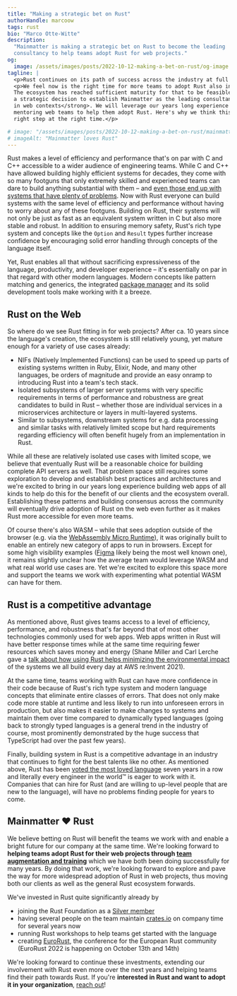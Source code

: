 ```yaml
---
title: "Making a strategic bet on Rust"
authorHandle: marcoow
tags: rust
bio: "Marco Otte-Witte"
description:
  "Mainmatter is making a strategic bet on Rust to become the leading
  consultancy to help teams adopt Rust for web projects."
og:
  image: /assets/images/posts/2022-10-12-making-a-bet-on-rust/og-image.jpg
tagline: |
  <p>Rust continues on its path of success across the industry at full pace. It's been adopted by most big tech companies including Google, Microsoft, and AWS, has been <a href="https://survey.stackoverflow.co/2022/#section-most-loved-dreaded-and-wanted-programming-scripting-and-markup-languages">voted the most loved language</a> seven years in a row and just recently <a href="https://git.kernel.org/pub/scm/linux/kernel/git/torvalds/linux.git/commit/?id=8aebac82933ff1a7c8eede18cab11e1115e2062b">was added to the Linux Kernel</a>.</p>
  <p>We feel now is the right time for more teams to adopt Rust also in web projects.
  The ecosystem has reached sufficient maturity for that to be feasible and <strong>we're making
  a strategic decision to establish Mainmatter as the leading consultancy for Rust
  in web contexts</strong>. We will leverage our years long experience augmenting and
  mentoring web teams to help them adopt Rust. Here's why we think this is the
  right step at the right time.</p>

# image: "/assets/images/posts/2022-10-12-making-a-bet-on-rust/mainmatter-loves-rust.svg"
# imageAlt: "Mainmatter loves Rust"
---
```


Rust makes a level of efficiency and performance that's on par with C and C++
accessible to a wider audience of engineering teams. While C and C++ have
allowed building highly efficient systems for decades, they come with so many
footguns that only extremely skilled and experienced teams can dare to build
anything substantial with them – and
[even those end up with systems that have plenty of problems](https://www.memorysafety.org/about/).
Now with Rust everyone can build systems with the same level of efficiency and
performance without having to worry about any of these footguns. Building on
Rust, their systems will not only be just as fast as an equivalent system
written in C but also more stable and robust. In addition to ensuring memory
safety, Rust's rich type system and concepts like the `Option` and `Result`
types further increase confidence by encouraging solid error handling through
concepts of the language itself.

Yet, Rust enables all that without sacrificing expressiveness of the language,
productivity, and developer experience – it's essentially on par in that regard
with other modern languages. Modern concepts like pattern matching and generics,
the integrated [package manager](https://doc.rust-lang.org/cargo/) and its solid
development tools make working with it a breeze.

## Rust on the Web

So where do we see Rust fitting in for web projects? After ca. 10 years since
the language's creation, the ecosystem is still relatively young, yet mature
enough for a variety of use cases already:

- NIFs (Natively Implemented Functions) can be used to speed up parts of
  existing systems written in Ruby, Elixir, Node, and many other languages, be
  orders of magnitude and provide an easy onramp to introducing Rust into a
  team's tech stack.
- Isolated subsystems of larger server systems with very specific requirements
  in terms of performance and robustness are great candidates to build in Rust –
  whether those are individual services in a microservices architecture or
  layers in multi-layered systems.
- Similar to subsystems, downstream systems for e.g. data processing and similar
  tasks with relatively limited scope but hard requirements regarding efficiency
  will often benefit hugely from an implementation in Rust.

While all these are relatively isolated use cases with limited scope, we believe
that eventually Rust will be a reasonable choice for building complete API
servers as well. That problem space still requires some exploration to develop
and establish best practices and architectures and we're excited to bring in our
years long experience building web apps of all kinds to help do this for the
benefit of our clients and the ecosystem overall. Establishing these patterns
and building consensus across the community will eventually drive adoption of
Rust on the web even further as it makes Rust more accessible for even more
teams.

Of course there's also WASM – while that sees adoption outside of the browser
(e.g. via the
[WebAssembly Micro Runtime](https://github.com/bytecodealliance/wasm-micro-runtime)),
it was originally built to enable an entirely new category of apps to run in
browsers. Except for some high visibility examples
([Figma](https://www.figma.com/) likely being the most well known one), it
remains slightly unclear how the average team would leverage WASM and what real
world use cases are. Yet we're excited to explore this space more and support
the teams we work with experimenting what potential WASM can have for them.

## Rust is a competitive advantage

As mentioned above, Rust gives teams access to a level of efficiency,
performance, and robustness that's far beyond that of most other technologies
commonly used for web apps. Web apps written in Rust will have better response
times while at the same time requiring fewer resources which saves money and
energy (Shane Miller and Carl Lerche gave a
[talk about how using Rust helps minimizing the environmental impact](<(https://www.youtube.com/watch?v=yQZaBtUjQ1w)>)
of the systems we all build every day at AWS re:Invent 2021).

At the same time, teams working with Rust can have more confidence in their code
because of Rust's rich type system and modern language concepts that eliminate
entire classes of errors. That does not only make code more stable at runtime
and less likely to run into unforeseen errors in production, but also makes it
easier to make changes to systems and maintain them over time compared to
dynamically typed languages (going back to strongly typed languages is a general
trend in the industry of course, most prominently demonstrated by the huge
success that TypeScript had over the past few years).

Finally, building system in Rust is a competitive advantage in an industry that
continues to fight for the best talents like no other. As mentioned above, Rust
has been
[voted the most loved language](https://survey.stackoverflow.co/2022/#section-most-loved-dreaded-and-wanted-programming-scripting-and-markup-languages)
seven years in a row and literally every engineer in the world™ is eager to work
with it. Companies that can hire for Rust (and are willing to up-level people
that are new to the language), will have no problems finding people for years to
come.

## Mainmatter ❤️ Rust

We believe betting on Rust will benefit the teams we work with and enable a
bright future for our company at the same time. We're looking forward to
<strong>helping teams adopt Rust for their web projects through
[team augmentation and training](/services/team-augmentation-and-training/)</strong>
which we have both been doing successfully for many years. By doing that work,
we're looking forward to explore and pave the way for more widespread adoption
of Rust in web projects, thus moving both our clients as well as the general
Rust ecosystem forwards.

We've invested in Rust quite significantly already by

- joining the Rust Foundation as a
  [Silver member](https://foundation.rust-lang.org/members/)
- having several people on the team maintain [crates.io](https://crates.io) on
  company time for several years now
- running Rust workshops to help teams get started with the language
- creating [EuroRust](https://eurorust.eu), the conference for the European Rust
  community (EuroRust 2022 is happening on October 13th and 14th)

We're looking forward to continue these investments, extending our involvement
with Rust even more over the next years and helping teams find their path
towards Rust. If you're <strong>interested in Rust and want to adopt it in your
organization</strong>, [reach out](/contact/)!
